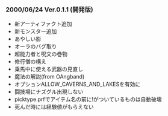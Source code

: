 
### 2000/06/24 Ver.0.1.1 (開発版)

 - 新アーティファクト追加
 - 新モンスター追加
 - あやしい影
 - オーラのバグ取り
 - 超能力者と呪文の巻物
 - 修行僧の構え
 - 乗馬中に使える武器の見直し
 - 魔法の解説(from OAngband)
 - オプションALLOW_CAVERNS_AND_LAKESを有効に
 - 闘技場にナズグル出現しない
 - picktype.prfでアイテム名の前に!がついているものは自動破壊
 - 死んだ時には経験値がもらえない

